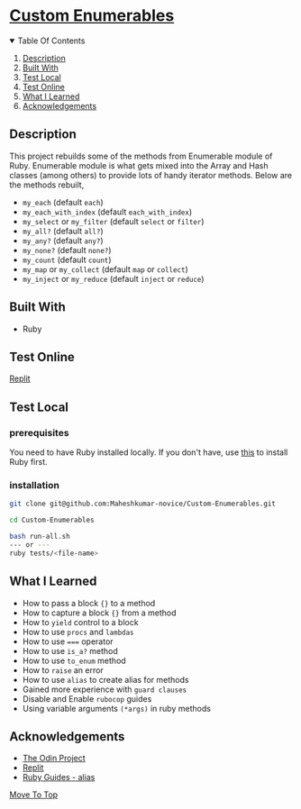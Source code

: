 
# [Custom Enumerables](https://www.theodinproject.com/paths/full-stack-ruby-on-rails/courses/ruby-programming/lessons/custom-enumerables)
<about>
<details open="open">
  <summary>Table Of Contents</summary>
  <ol>
    <li>
      <a href="#description">Description</a>
    </li>
    <li>
      <a href="#built-with">Built With</a>
    </li>
    <li>
      <a href="#test-local">Test Local</a>
    </li>
    <li>
      <a href="#test-online">Test Online</a>
    </li>
     <li>
      <a href="#what-i-learned">What I Learned</a>
    </li>
     <li>
      <a href="#acknowledgements">Acknowledgements</a>
    </li>
  </ol>
</details>

## Description
This project rebuilds some of the methods from Enumerable module of Ruby. Enumerable module is what gets mixed into the Array and Hash classes (among others) to provide lots of handy iterator methods. Below are the methods rebuilt,
  * `my_each` (default `each`)
  * `my_each_with_index` (default `each_with_index`)
  * `my_select` or `my_filter` (default `select` or `filter`)
  * `my_all?` (default `all?`)
  * `my_any?` (default `any?`)
  * `my_none?` (default `none?`)
  * `my_count` (default `count`)
  * `my_map` or `my_collect` (default `map` or `collect`)
  * `my_inject` or `my_reduce` (default `inject` or `reduce`)

## Built With
* Ruby
  
## Test Online
[Replit](https://replit.com/@MaheshkumarP/Custom-Enumerables)
  
## Test Local
### prerequisites
You need to have Ruby installed locally. If you don't have, use [this](https://www.theodinproject.com/paths/full-stack-ruby-on-rails/courses/ruby-programming/lessons/installing-ruby-ruby-programming) to install Ruby first.

### installation
```sh
git clone git@github.com:Maheshkumar-novice/Custom-Enumerables.git
```
```sh
cd Custom-Enumerables
```
```sh
bash run-all.sh
--- or ---
ruby tests/<file-name>
```
  
## What I Learned
* How to pass a block `{}` to a method
* How to capture a block `{}` from a method
* How to `yield` control to a block
* How to use `procs` and `lambdas`
* How to use `===` operator
* How to use `is_a?` method
* How to use `to_enum` method
* How to `raise` an error
* How to use `alias` to create alias for methods
* Gained more experience with `guard clauses`
* Disable and Enable `rubocop` guides
* Using variable arguments `(*args)` in ruby methods
  
## Acknowledgements
* [The Odin Project](https://theodinproject.com)
* [Replit](https://replit.com)
* [Ruby Guides - alias](https://www.rubyguides.com/2018/11/ruby-alias-keyword/)
  
[Move To Top](#custom-enumerables)

